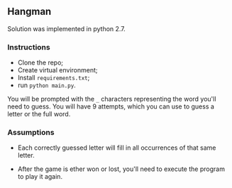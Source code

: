 ## Hangman

Solution was implemented in python 2.7.

### Instructions

- Clone the repo;
- Create virtual environment;
- Install `requirements.txt`;
- run `python main.py`.

You will be prompted with the `_` characters representing the word you'll need to guess.
You will have 9 attempts, which you can use to guess a letter or the full word.

### Assumptions

- Each correctly guessed letter will fill in all occurrences of that same letter.

- After the game is ether won or lost, you'll need to execute the program to play it again.
